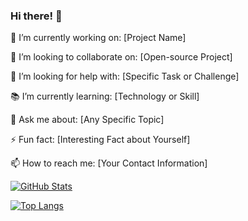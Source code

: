 ### Hi there! 👋

🚀 I’m currently working on: [Project Name]

🤝 I’m looking to collaborate on: [Open-source Project]

🔧 I’m looking for help with: [Specific Task or Challenge]

📚 I’m currently learning: [Technology or Skill]

💬 Ask me about: [Any Specific Topic]

⚡ Fun fact: [Interesting Fact about Yourself]

📫 How to reach me: [Your Contact Information]

[![GitHub Stats](https://github-readme-stats.vercel.app/api?username=YourGitHubUsername&show_icons=true&theme=radical)](https://github.com/YourGitHubUsername)

[![Top Langs](https://github-readme-stats.vercel.app/api/top-langs/?username=YourGitHubUsername&layout=compact&theme=radical)](https://github.com/YourGitHubUsername)
